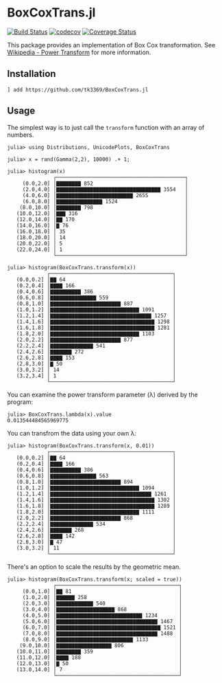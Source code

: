 # BoxCoxTrans.jl

[![Build Status](https://github.com/tk3369/BoxCoxTrans.jl/workflows/CI/badge.svg)](https://github.com/tk3369/BoxCoxTrans.jl/actions?query=workflow%3ACI)
[![codecov](https://codecov.io/gh/tk3369/BoxCoxTrans.jl/branch/master/graph/badge.svg)](https://codecov.io/gh/tk3369/BoxCoxTrans.jl)
[![Coverage Status](https://coveralls.io/repos/github/tk3369/BoxCoxTrans.jl/badge.svg?branch=master)](https://coveralls.io/github/tk3369/BoxCoxTrans.jl?branch=master)

This package provides an implementation of Box Cox transformation.
See [Wikipedia - Power Transform](https://en.wikipedia.org/wiki/Power_transform)
for more information.

## Installation

```
] add https://github.com/tk3369/BoxCoxTrans.jl
```

## Usage

The simplest way is to just call the `transform` function with an array of numbers.

```
julia> using Distributions, UnicodePlots, BoxCoxTrans

julia> x = rand(Gamma(2,2), 10000) .+ 1;

julia> histogram(x)
               ┌──────────────────────────────────────────┐
     (0.0,2.0] │▇▇▇▇▇▇▇▇ 852                              │
     (2.0,4.0] │▇▇▇▇▇▇▇▇▇▇▇▇▇▇▇▇▇▇▇▇▇▇▇▇▇▇▇▇▇▇▇▇▇▇ 3554   │
     (4.0,6.0] │▇▇▇▇▇▇▇▇▇▇▇▇▇▇▇▇▇▇▇▇▇▇▇▇▇ 2655            │
     (6.0,8.0] │▇▇▇▇▇▇▇▇▇▇▇▇▇▇▇ 1524                      │
    (8.0,10.0] │▇▇▇▇▇▇▇▇ 798                              │
   (10.0,12.0] │▇▇▇ 316                                   │
   (12.0,14.0] │▇▇ 170                                    │
   (14.0,16.0] │▇ 76                                      │
   (16.0,18.0] │ 35                                       │
   (18.0,20.0] │ 14                                       │
   (20.0,22.0] │ 5                                        │
   (22.0,24.0] │ 1                                        │
               └──────────────────────────────────────────┘

julia> histogram(BoxCoxTrans.transform(x))
             ┌────────────────────────────────────────┐
   (0.0,0.2] │▇▇ 64                                   │
   (0.2,0.4] │▇▇▇▇ 166                                │
   (0.4,0.6] │▇▇▇▇▇▇▇▇▇▇ 386                          │
   (0.6,0.8] │▇▇▇▇▇▇▇▇▇▇▇▇▇▇▇ 559                     │
   (0.8,1.0] │▇▇▇▇▇▇▇▇▇▇▇▇▇▇▇▇▇▇▇▇▇▇▇ 887             │
   (1.0,1.2] │▇▇▇▇▇▇▇▇▇▇▇▇▇▇▇▇▇▇▇▇▇▇▇▇▇▇▇▇▇ 1091      │
   (1.2,1.4] │▇▇▇▇▇▇▇▇▇▇▇▇▇▇▇▇▇▇▇▇▇▇▇▇▇▇▇▇▇▇▇▇▇ 1257  │
   (1.4,1.6] │▇▇▇▇▇▇▇▇▇▇▇▇▇▇▇▇▇▇▇▇▇▇▇▇▇▇▇▇▇▇▇▇▇▇ 1298 │
   (1.6,1.8] │▇▇▇▇▇▇▇▇▇▇▇▇▇▇▇▇▇▇▇▇▇▇▇▇▇▇▇▇▇▇▇▇▇▇ 1281 │
   (1.8,2.0] │▇▇▇▇▇▇▇▇▇▇▇▇▇▇▇▇▇▇▇▇▇▇▇▇▇▇▇▇▇ 1103      │
   (2.0,2.2] │▇▇▇▇▇▇▇▇▇▇▇▇▇▇▇▇▇▇▇▇▇▇▇ 877             │
   (2.2,2.4] │▇▇▇▇▇▇▇▇▇▇▇▇▇▇ 541                      │
   (2.4,2.6] │▇▇▇▇▇▇▇ 272                             │
   (2.6,2.8] │▇▇▇▇ 153                                │
   (2.8,3.0] │▇ 50                                    │
   (3.0,3.2] │ 14                                     │
   (3.2,3.4] │ 1                                      │
             └────────────────────────────────────────┘
```

You can examine the power transform parameter (λ) derived by the program:
```
julia> BoxCoxTrans.lambda(x).value
0.013544484565969775
```

You can transfrom the data using your own λ:
```
julia> histogram(BoxCoxTrans.transform(x, 0.01))
             ┌────────────────────────────────────────┐
   (0.0,0.2] │▇▇ 64                                   │
   (0.2,0.4] │▇▇▇▇ 166                                │
   (0.4,0.6] │▇▇▇▇▇▇▇▇▇▇ 386                          │
   (0.6,0.8] │▇▇▇▇▇▇▇▇▇▇▇▇▇▇▇ 563                     │
   (0.8,1.0] │▇▇▇▇▇▇▇▇▇▇▇▇▇▇▇▇▇▇▇▇▇▇▇ 894             │
   (1.0,1.2] │▇▇▇▇▇▇▇▇▇▇▇▇▇▇▇▇▇▇▇▇▇▇▇▇▇▇▇▇▇ 1094      │
   (1.2,1.4] │▇▇▇▇▇▇▇▇▇▇▇▇▇▇▇▇▇▇▇▇▇▇▇▇▇▇▇▇▇▇▇▇▇ 1261  │
   (1.4,1.6] │▇▇▇▇▇▇▇▇▇▇▇▇▇▇▇▇▇▇▇▇▇▇▇▇▇▇▇▇▇▇▇▇▇▇ 1302 │
   (1.6,1.8] │▇▇▇▇▇▇▇▇▇▇▇▇▇▇▇▇▇▇▇▇▇▇▇▇▇▇▇▇▇▇▇▇▇▇ 1289 │
   (1.8,2.0] │▇▇▇▇▇▇▇▇▇▇▇▇▇▇▇▇▇▇▇▇▇▇▇▇▇▇▇▇▇ 1111      │
   (2.0,2.2] │▇▇▇▇▇▇▇▇▇▇▇▇▇▇▇▇▇▇▇▇▇▇▇ 868             │
   (2.2,2.4] │▇▇▇▇▇▇▇▇▇▇▇▇▇▇ 534                      │
   (2.4,2.6] │▇▇▇▇▇▇▇ 268                             │
   (2.6,2.8] │▇▇▇▇ 142                                │
   (2.8,3.0] │▇ 47                                    │
   (3.0,3.2] │ 11                                     │
             └────────────────────────────────────────┘
```

There's an option to scale the results by the geometric mean.
```
julia> histogram(BoxCoxTrans.transform(x; scaled = true))
               ┌────────────────────────────────────────┐
     (0.0,1.0] │▇▇ 81                                   │
     (1.0,2.0] │▇▇▇▇▇▇ 258                              │
     (2.0,3.0] │▇▇▇▇▇▇▇▇▇▇▇▇ 540                        │
     (3.0,4.0] │▇▇▇▇▇▇▇▇▇▇▇▇▇▇▇▇▇▇▇ 868                 │
     (4.0,5.0] │▇▇▇▇▇▇▇▇▇▇▇▇▇▇▇▇▇▇▇▇▇▇▇▇▇▇▇▇ 1234       │
     (5.0,6.0] │▇▇▇▇▇▇▇▇▇▇▇▇▇▇▇▇▇▇▇▇▇▇▇▇▇▇▇▇▇▇▇▇▇ 1467  │
     (6.0,7.0] │▇▇▇▇▇▇▇▇▇▇▇▇▇▇▇▇▇▇▇▇▇▇▇▇▇▇▇▇▇▇▇▇▇▇ 1521 │
     (7.0,8.0] │▇▇▇▇▇▇▇▇▇▇▇▇▇▇▇▇▇▇▇▇▇▇▇▇▇▇▇▇▇▇▇▇▇ 1488  │
     (8.0,9.0] │▇▇▇▇▇▇▇▇▇▇▇▇▇▇▇▇▇▇▇▇▇▇▇▇▇ 1133          │
    (9.0,10.0] │▇▇▇▇▇▇▇▇▇▇▇▇▇▇▇▇▇▇ 806                  │
   (10.0,11.0] │▇▇▇▇▇▇▇▇ 359                            │
   (11.0,12.0] │▇▇▇▇ 188                                │
   (12.0,13.0] │▇ 50                                    │
   (13.0,14.0] │ 7                                      │
               └────────────────────────────────────────┘
```
